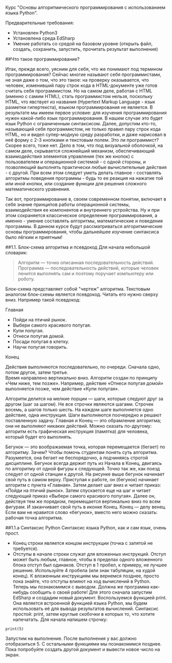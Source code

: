 Курс "Основы алгоритмического программирования с использованием языка Python".

Предварительные требования:

* Установлен Python3
* Установлена среда EdSharp
* Умение работать со средой на базовом уровне (открыть файл, создать, сохранить, запустить, прочитать результат выполнения)

##Что такое программирование?

Итак, прежде всего, уясним для себя, что же понимают под термином программирования? Сейчас многие называют себя программистами, не зная даже о том, что это такое: на проверку оказывается, что человек, изменивший пару строк кода в HTML-документе уже готов считать себя программистом. Но на самом деле, работая с HTML (именно с самим HTML), стать программистом нельзя, поскольку HTML, что явствует из названия (Hypertext Markup Language - язык разметки гипертекста), языком программирования не является.
В результате мы имеем первое условие: для изучения программирования нужен какой-либо язык программирования. В нашем случае это будет язык Python с ограниченным синтаксисом.
Далее, допустим кто-то, называющий себя программистом, не только правил пару строк кода HTML, но и видел супер-модную среду разработки, и даже нарисовал в неё форму с 2-3 кнопками и текстовым полем. Это ли программист? Скорее всего, тоже нет. Дело в том, что под визуальной оболочкой, на самом деле, скрывается сложнейший механизм, обеспечивающий взаимодействия элементов управления (тех же кнопок) с пользователем и операционной системой - с одной стороны, и позволяющий выполнять практически любые вычислительные действия - с другой. При всем этом следует уметь делать главное - составлять алгоритмы поведения программы - будь то ее реакция на нажатие той или иной кнопки, или создание функции для решения сложного математического уравнения.

Так вот, программирование в, своем современном понятии, включает в себя знание принципов работы операционной системы, взаимодействия ее компонентов и внутреннего устройства. Ну и при этом сохраняется классическое определение программирования, а именно - умение составлять алгоритмы, математические и поведения программы. В данном курсе будут рассматриваться алгоритмические основы программирования, чтобы дальнейшее изучение синтаксиса было лёгким и приятным!

##1.1. Блок-схема алгоритма и псевдокод
Для начала небольшой словарик:

> Алгоритм — точно описанная последовательность действий.      
> Программа — последовательность действий, которые человек ленится выполнять сам и поэтому поручает компьютеру или роботу.   

Блок-схема представляет собой "чертеж" алгоритма. Текстовым аналогом блок-схемы является псевдокод. Читать его нужно сверху вниз. Например такой псевдокод:

Главная

* Пойди на птичий рынок.
* Выбери самого красивого попугая.
* Купи попугая.
* Отнеси попугая домой.
* Посади попугая в клетку.
* Научи попугая говорить.

Конец

Действия выполняются последовательно, по очереди. Сначала одно, потом другое, затем третье.    
Время направлено вертикально вниз. Алгоритм создан по принципу «Чем ниже, тем позже». Например, действие «Отнеси попугая домой» выполняется позже, чем действие «Купи попугая». 

Алгоритм делится на мелкие порции — шаги, которые следуют друг за другом (шаг за шагом).
Не все строчки являются шагами. Строчек восемь, а шагов только шесть.
На каждом шаге выполняется одно действие, одна инструкция. Шаги выполняются поочередно и решают поставленную задачу. Главная и Конец — это обрамление алгоритма; они не выполняют никаких действий.
Можно сказать по-другому: алгоритм есть графическая инструкция (памятка) для человека, который будет его выполнять.

Бегунок — это воображаемая точка, которая перемещается (бегает) по алгоритму. Зачем? Чтобы помочь студентам понять суть алгоритма.
Разумеется, она бегает не беспорядочно, а подчиняясь строгой дисциплине. Бегунок всегда держит путь из Начала в Конец, двигаясь по алгоритму от одной фигуры к следующей. Точно так же, как поезд следует от одной станции к другой.
На рисунке выше бегунок начинает свой путь в самом верху. Приступая к работе, он (бегунок) начинает алгоритм с пункта «Главная». Затем делает шаг вниз и читает приказ: «Пойди на птичий рынок». Затем спускается еще на шаг и читает следующий приказ «Выбери самого красивого попугая». Далее он, действуя тем же порядком, перемещается вертикально вниз по всем фигурам. И заканчивает свой путь в иконке Конец. Конец — делу венец.
Если вам не нравится слово «бегунок», вместо него можно сказать: рабочая точка алгоритма.

##1.1.a Синтаксис Python
Синтаксис языка Python, как и сам язык, очень прост.

* Конец строки является концом инструкции (точка с запятой не требуется).
* Отступы в начале строки служат для вложенных инструкций. Отступ может быть любым, главное, чтобы в пределах одного вложенного блока отступ был одинаков. Отступ в 1 пробел, к примеру, не лучшее решение. Используйте 4 пробела (или знак табуляции, на худой конец).
К вложенным инструкциям мы вернемся позднее, просто пока знайте, что отступы влияют на ход вычислений в Python.
Теперь мы познакомимся с выводом. Должна же программа как-нибудь сообщить о своей работе!
Для этого сначала запустим  EdSharp и создадим новый документ. Воспользуемся функцией print. Она является встроенной функцией языка Python, мы будем использовать её для вывода результатов вычислений. Синтаксис простой: print, затем круглые скобочки в которых то, что хотите напечатать. Для начала напишем строчку:
```
print(5)
```
Запустим на выполнение. После выполнения у вас должно отобразиться 5. 
С остальными функциями мы познакомимся позднее. Пока попробуйте создать другой документ и вывести новое число на экран.